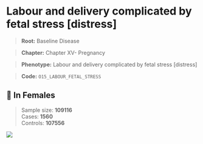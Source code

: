 # Labour and delivery complicated by fetal stress [distress]

> **Root:** Baseline Disease  

> **Chapter:** Chapter XV- Pregnancy  

> **Phenotype:** Labour and delivery complicated by fetal stress [distress]  

> **Code:** `O15_LABOUR_FETAL_STRESS`

## 👩 In Females  
> Sample size: **109116**  
> Cases: **1560**  
> Controls: **107556**
<img src="/Disease/Figures/ALL/Baseline/O15_LABOUR_FETAL_STRESS.png"/>
<CsvTable src="/public/Disease/Data/ALL/Baseline/LG_O15_LABOUR_FETAL_STRESS.csv" label="🔍 View full results" />
